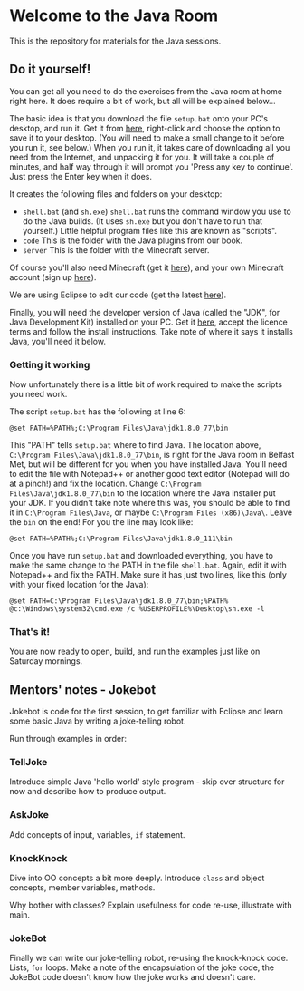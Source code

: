 # Welcome to the Java Room

This is the repository for materials for the Java sessions.  

## Do it yourself!

You can get all you need to do the exercises from the Java room at home right here.  It 
does require a bit of work, but all will be explained below...

The basic idea is that you download the file `setup.bat` onto your PC's desktop, and run it. Get it from [here](https://raw.githubusercontent.com/coderdojobelfast/java/master/setup.bat), right-click and choose the option to save it to your desktop. (You will need to make a small change to it before you run it, see below.)  When you run it, it takes care of downloading all you need from the Internet, and unpacking it for you. It will take a couple of minutes, and half way through it will prompt you 'Press any key to continue'.  Just press the Enter key when it does.

It creates the following files and folders on your desktop:

* `shell.bat` (and `sh.exe`) `shell.bat` runs the command window you use to do the 
Java builds.  (It uses `sh.exe` but you don't have to run that yourself.)   Little
helpful program files like this are known as "scripts".
* `code`  This is the folder with the Java plugins from our book.
* `server` This is the folder with the Minecraft server.


Of course you'll also need Minecraft (get it [here](https://minecraft.net/en/download/)), and your own Minecraft account (sign up [here](https://minecraft.net/)).

We are using Eclipse to edit our code (get the latest [here](https://eclipse.org/downloads/)).

Finally, you will need the developer version of Java (called the "JDK", for Java Development Kit) installed on your PC. Get it [here](http://www.oracle.com/technetwork/java/javase/downloads/index.html), accept the licence terms and follow the install instructions. 
Take note of where it says it installs Java, you'll need it below.

### Getting it working

Now unfortunately there is a little bit of work required to make the scripts you need work.

The script `setup.bat` has the following at line 6: 

    @set PATH=%PATH%;C:\Program Files\Java\jdk1.8.0_77\bin
    
This "PATH" tells `setup.bat` where to find Java. The location above, `C:\Program Files\Java\jdk1.8.0_77\bin`, is right for the Java room in Belfast Met, but will be different for you when you have installed Java.  You'll need to edit the file with Notepad++ or another good text editor (Notepad will do at a pinch!) and fix the location.
Change `C:\Program Files\Java\jdk1.8.0_77\bin` to the location where the Java installer put your JDK. If you didn't take note where this was, you should be able to find it in `C:\Program Files\Java`, or maybe `C:\Program Files (x86)\Java\`. Leave the `bin` on the end! For you the line may look like:

    @set PATH=%PATH%;C:\Program Files\Java\jdk1.8.0_111\bin


Once you have run `setup.bat` and downloaded everything, you have to make the same change to the PATH in the file `shell.bat`. Again, edit it with Notepad++ and fix the PATH.
Make sure it has just two lines, like this (only with your fixed location for the Java): 

    @set PATH=C:\Program Files\Java\jdk1.8.0_77\bin;%PATH%
    @c:\Windows\system32\cmd.exe /c %USERPROFILE%\Desktop\sh.exe -l
    

### That's it!

You are now ready to open, build, and run the examples just like on Saturday mornings.



## Mentors' notes - Jokebot

Jokebot is code for the first session, to get familiar with Eclipse and learn some basic Java by writing a joke-telling robot.

Run through examples in order:

### TellJoke

Introduce simple Java 'hello world' style program - skip over structure for now and describe how to produce output.

### AskJoke

Add concepts of input, variables, `if` statement.

### KnockKnock

Dive into OO concepts a bit more deeply.  Introduce `class` and object concepts, member variables, methods.

Why bother with classes?  Explain usefulness for code re-use, illustrate with main.

### JokeBot

Finally we can write our joke-telling robot, re-using the knock-knock code. Lists, `for` loops.  Make a note of the encapsulation of the joke code, the JokeBot code doesn't know how the joke works and doesn't care.





